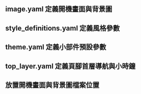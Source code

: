 ## image.yaml   定義開機畫面與背景圖
## style_definitions.yaml  定義風格參數
## theme.yaml  定義小部件預設參數
## top_layer.yaml 定義頁腳首層導航與小時鐘
## <inmage> 放置開機畫面與背景圖檔案位置
